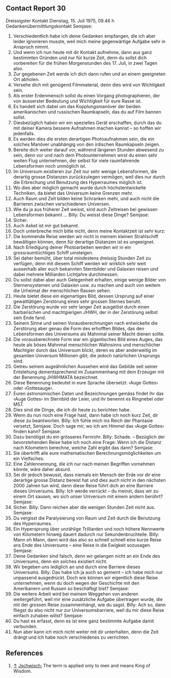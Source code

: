 ## Contact Report 30
Dreissigster Kontakt
Dienstag, 15. Juli 1975, 09.46 h
Gedankenübermittlungskontakt
Semjase:
1. Verschiedentlich habe ich deine Gedanken empfangen, die ich aber leider ignorieren musste, weil mich meine gegenwärtige Aufgabe sehr in Anspruch nimmt.
2. Und wenn ich nun heute mit dir Kontakt aufnehme, dann aus ganz bestimmten Gründen und nur für kurze Zeit, denn du sollst dich vorbereiten für die frühen Morgenstunden des 17. Juli, in zwei Tagen also.
3. Zur gegebenen Zeit werde ich dich dann rufen und an einem geeigneten Ort abholen.
4. Versehe dich mit genügend Filmmaterial, denn dies wird von Wichtigkeit sein.
5. Als erster Erdenmensch sollst du einen Vorgang photographieren, der von äusserster Bedeutung und Wichtigkeit für eure Rasse ist.
6. Es handelt sich dabei um das Kopplungsmanöver der beiden amerikanischen und russischen Raumkapseln, das du auf Film bannen sollst.
7. Diesbezüglich haben wir ein spezielles Gerät erschaffen, durch das du mit deiner Kamera bessere Aufnahmen machen kannst – so hoffen wir jedenfalls.
8. Es werden dies die ersten derartigen Photoaufnahmen sein, die ein solches Manöver unabhängig von den irdischen Raumkapseln zeigen.
9. Bereite dich weiter darauf vor, während längeren Stunden abwesend zu sein, denn vor und nach dem Photounternehmen wirst du einen sehr weiten Flug unternehmen, der selbst für viele raumfahrende Lebensformen noch unmöglich ist.
10. Im Universum existieren zur Zeit nur sehr wenige Lebensformen, die derartig grosse Distanzen zurückzulegen vermögen, weil dies nur durch die Erbrechung und Benutzung des Hyperraumes möglich ist.
11. Wo dies aber möglich gemacht wurde durch höchstentwickelte Techniken, da bietet das Universum keine Grenzen mehr.
12. Auch Raum und Zeit bilden keine Schranken mehr, und auch nicht die Barrieren zwischen verschiedenen Universen.
13. Wie du ja aus früherer Zeit weisst, sind auch Zeitreisen bei gewissen Lebensformen bekannt …
Billy:
Du weisst diese Dinge?
Semjase:
14. Sicher.
15. Auch Asket ist mir gut bekannt.
16. Doch unterbreche mich bitte nicht, denn meine Kontaktzeit ist sehr kurz:
17. Die kommende Reise werden wir nicht in meinem kleinen Strahlschiff bewältigen können, denn für derartige Distanzen ist es ungeeignet.
18. Nach Erledigung deiner Photoarbeiten werden wir in ein grossraumtüchtiges Schiff umsteigen.
19. Sei daher bemüht, über total mindestens dreissig Stunden Zeit zu verfügen, denn mit diesem Schiff werden wir wirklich sehr weit ausserhalb aller euch bekannten Sternbilder und Galaxien reisen und dabei mehrere Milliarden Lichtjahre durchmessen.
20. Du sollst dabei aber auch Gelegenheit erhalten, einige wenige Bilder von Sternensystemen und Galaxien usw. zu machen und auch von weitem die Urheimat der menschlichen Rassen sehen.
21. Heute bietet diese ein eigenartiges Bild, dessen Ursprung auf einer gewalttätigen Zerstörung eines sehr grossen Sternes beruht.
22. Die Zerstörung wurde vor sehr langer Zeit ausgelöst durch einen barbarischen und machtgierigen JHWH, der in der Zerstörung selbst sein Ende fand.
23. Seinem Sinne und seinen Vorausberechnungen nach entwickelte die Zerstörung aber genau die Form des erhofften Bildes, das den Lebensformen des Universums als Mahnmal seiner Macht dienen sollte.
24. Die vorausberechnete Form war ein gigantisches Bild eines Auges, das heute als böses Mahnmal menschlichen Wahnsinns und menschlicher Machtgier durch das Universum blickt, deren es aber anderweitig im gesamten Universum Millionen gibt, die jedoch natürlichen Ursprungs sind.
25. Getreu seinem augeähnlichen Aussehen wird das Gebilde seit seiner Entstehung dementsprechend im Zusammenhang mit dem Erzeuger mit der Benennung JHWHMATA bezeichnet.
26. Diese Benennung bedeutet in eure Sprache übersetzt: ‹Auge Gottes› oder ‹Gottesauge›.
27. Euren astronomischen Daten und Bezeichnungen gemäss findet ihr das ‹Auge Gottes› im Sternbild der Leier, und ihr benennt es Ringnebel oder M57.
28. Dies sind die Dinge, die ich dir heute zu berichten habe.
29. Wenn du nun noch eine Frage hast, dann habe ich noch kurz Zeit, dir diese zu beantworten.
Billy:
Ich fühle mich ins Reich der Phantasie versetzt, Semjase. Doch sage mir, wo ich am Himmel das ‹Auge Gottes› finden kann?
Semjase:
30. Dazu benötigst du ein grösseres Fernrohr.
Billy:
Schade. – Bezüglich der bevorstehenden Reise habe ich noch eine Frage: Wenn ich die Distanz nach Kilometern berechne, welche Zahl ergibt das dann?
Semjase:
31. Sie übertrifft alle eure mathematischen Berechnungsmöglichkeiten um ein Vielfaches.
32. Eine Zahlennennung, die ich nur nach meinen Begriffen vornehmen könnte, wäre daher absurd.
33. Sei dir jedoch bewusst, dass niemals ein Mensch der Erde vor dir eine derartige grosse Distanz bereist hat und dies auch nicht in den nächsten 2000 Jahren tun wird, denn diese Reise führt dich an eine Barriere dieses Universums.
Billy:
Ich werde verrückt – du meinst, dass wir zu einem Ort sausen, wo sich unser Universum mit einem andern berührt?
Semjase:
34. Sicher.
Billy:
Dann reichen aber die wenigen Stunden Zeit nicht aus.
Semjase:
35. Du vergisst die Paralysierung von Raum und Zeit durch die Benutzung des Hyperraumes.
36. Ein Hypersprung über unzählige Trilliarden und noch höhere Nennwerte von Kilometern hinweg dauert dadurch nur Sekundenbruchteile.
Billy:
Mann oh Mann, dann wird das also so schnell schnell eine kurze Reise ans Ende des Universums – eine Reise in die Ewigkeit sozusagen.
Semjase:
37. Deine Gedanken sind falsch, denn wir gelangen nicht an ein Ende des Universums, denn ein solches existiert nicht.
38. Wir begeben uns lediglich an und durch eine Barriere dieses Universums.
Billy:
Das habe ich ja auch so gemeint – ich habe mich nur unpassend ausgedrückt. Doch wie können wir eigentlich diese Reise unternehmen, wenn du doch wegen der Geschichte mit den Amerikanern und Russen so beschäftigt bist?
Semjase:
39. Die weitere Arbeit wird bei meinem Weggehen von anderen weitergeführt, weil mir eine zusätzliche Aufgabe übertragen wurde, die mit der grossen Reise zusammenhängt, wie du sagst.
Billy:
Ach so, dann fliegst du also nicht nur zur Universumsbarriere, weil du mir diese Reise einfach zuhaben willst?
Semjase:
40. Du hast es erfasst, denn es ist eine ganz bestimmte Aufgabe damit verbunden.
41. Nun aber kann ich mich nicht weiter mit dir unterhalten, denn die Zeit drängt und ich habe noch verschiedenes zu verrichten.
## References
1. [↑](https://www.futureofmankind.co.uk/Billy_Meier/<#cite_ref-JHWH_1-0>) [Jschwjsch:](https://www.futureofmankind.co.uk/Billy_Meier/<https:/www.futureofmankind.co.uk/Billy_Meier/Jschwjsch>) The term is applied only to men and means King of Wisdom.

